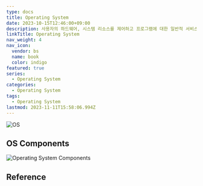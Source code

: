 ```yaml
---
type: docs
title: Operating System
date: 2023-10-15T12:46:00+09:00
description: 사용자의 하드웨어, 시스템 리소스를 제어하고 프로그램에 대한 일반적 서비스를 지원하는 시스템 소프트웨어
linkTitle: Operating System
nav_weight: 4
nav_icon:
  vendor: bs
  name: book
  color: indigo
featured: true
series:
  - Operating System
categories:
  - Operating System
tags:
  - Operating System
lastmod: 2023-11-11T15:58:06.994Z
---
```


![OS](/notes/os.png#center)

## OS Components

![Operating System Components](/notes/os-components.png#center)

## Reference

